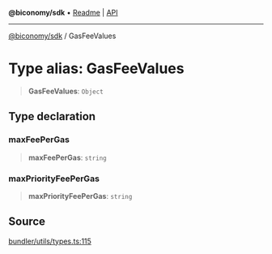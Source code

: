 **@biconomy/sdk** • [Readme](../README.md) \| [API](../globals.md)

***

[@biconomy/sdk](../README.md) / GasFeeValues

# Type alias: GasFeeValues

> **GasFeeValues**: `Object`

## Type declaration

### maxFeePerGas

> **maxFeePerGas**: `string`

### maxPriorityFeePerGas

> **maxPriorityFeePerGas**: `string`

## Source

[bundler/utils/types.ts:115](https://github.com/bcnmy/sdk/blob/main/src/bundler/utils/types.ts#L115)
